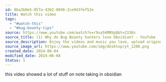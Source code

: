 ```yaml
---
id: 8ba3b0e5-857a-4262-8046-2ce943fef52e
title: Watch this video
tags:
  - "#watch-this"
  - "#bug-bounty-tips"
source: https://www.youtube.com/watch?v=r9xa5kMNVpQ&t=2158s
source_title: (1) Why do Bug Bounty hunters love Obsidian? - YouTube
source_description: Enjoy the videos and music you love, upload original content, and share it all with friends, family, and the world on YouTube.
source_image_url: https://www.youtube.com/img/desktop/yt_1200.png
created_date: 2024-06-04
modified_date: 2024-06-04
Status: 1
---
```

this video showed a lot of stuff on note taking in obsidian
